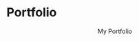 # Portfolio


<p align="center"> My Portfolio  <em><a href="https://portfolio-ahmad-hendi.herokuapp.com/"></a> </br>
</em></p>
